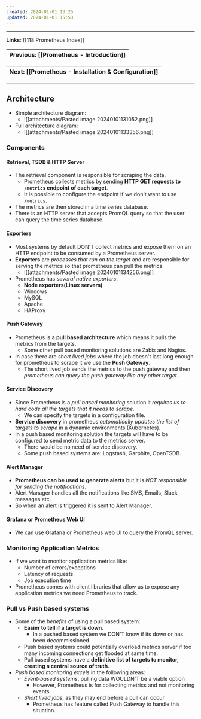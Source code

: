 ```yaml
---
created: 2024-01-01 13:25
updated: 2024-01-01 15:53
---
```

---
**Links**: [[118 Prometheus Index]]

| Previous: [[Prometheus - Introduction]] |
|-|

| Next: [[Prometheus - Installation & Configuration]] |
|-|

---
## Architecture
- Simple architecture diagram:
	- ![[attachments/Pasted image 20240101131052.png]]
- Full architecture diagram:
	- ![[attachments/Pasted image 20240101133356.png]]

### Components
#### Retrieval, TSDB & HTTP Server
- The retrieval component is responsible for scraping the data.
	- Prometheus collects metrics by sending **HTTP GET requests to `/metrics` endpoint of each target**.
	- It is possible to configure the endpoint if we don't want to use `/metrics`.
- The metrics are then stored in a time series database.
- There is an HTTP server that accepts PromQL query so that the user can query the time series database.

#### Exporters
- Most systems by default DON'T collect metrics and expose them on an HTTP endpoint to be consumed by a Prometheus server.
- **Exporters** are *processes that run on the target* and are responsible for serving the metrics so that prometheus can pull the metrics.
	- ![[attachments/Pasted image 20240101134256.png]]
- Prometheus has *several native exporters*:
	- **Node exporters(Linux servers)**
	- Windows
	- MySQL
	- Apache
	- HAProxy 

#### Push Gateway
- Prometheus is a **pull based architecture** which means it pulls the metrics from the targets.
	- Some other pull based monitoring solutions are Zabix and Nagios.
- In case there are *short lived jobs* where the job doesn't last long enough for prometheus to scrape it we use the **Push Gateway**.
	- The short lived job sends the metrics to the push gateway and then *prometheus can query the push gateway like any other target*.

#### Service Discovery
- Since Prometheus is a *pull based monitoring* solution it *requires us to hard code all the targets that it needs to scrape*.
	- We can specify the targets in a configuration file.
- **Service discovery** in prometheus *automatically updates the list of targets to scrape* in a dynamic environments (Kubernetes).
- In a push based monitoring solution the targets will have to be configured to send metric data to the metrics server. 
	- There would be no need of service discovery.
	- Some push based systems are: Logstash, Garphite, OpenTSDB.

#### Alert Manager
- **Prometheus can be used to generate alerts** but it is *NOT responsible for sending the notifications*.
- Alert Manager handles all the notifications like SMS, Emails, Slack messages etc.
- So when an alert is triggered it is sent to Alert Manager.

#### Grafana or Prometheus Web UI
- We can use Grafana or Prometheus web UI to query the PromQL server.

### Monitoring Application Metrics
- If we want to monitor application metrics like:
	- Number of errors/exceptions
	- Latency of requests
	- Job execution time
- Prometheus comes with client libraries that allow us to expose any application metrics we need Prometheus to track.

### Pull vs Push based systems
- Some of the *benefits* of using a pull based system:
	- **Easier to tell if a target is down**.
		- In a pushed based system we DON'T know if its down or has been decommissioned
	- Push based systems could potentially overload metrics server if too many incoming connections get flooded at same time.
	- Pull based systems have a **definitive list of targets to monitor, creating a central source of truth**.
- *Push based monitoring excels* in the following areas:
	- *Event-based systems*, pulling data WOULDN'T be a viable option
		- However, Prometheus is for collecting metrics and not monitoring events
	- *Short lived jobs*, as they may end before a pull can occur
		- Prometheus has feature called Push Gateway to handle this situation.
